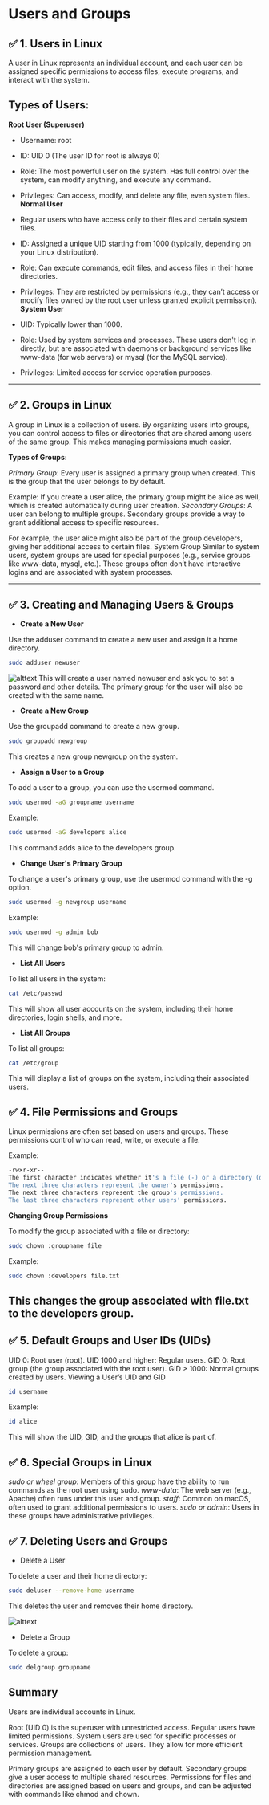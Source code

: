 # Users and Groups
## ✅ 1. Users in Linux

A user in Linux represents an individual account, and each user can be assigned specific permissions to access files, execute programs, and interact with the system.

## Types of Users:

**Root User (Superuser)**

- Username: root
- ID: UID 0 (The user ID for root is always 0)
- Role: The most powerful user on the system. Has full control over the system, can modify anything, and execute any command.
- Privileges: Can access, modify, and delete any file, even system files.
**Normal User**

- Regular users who have access only to their files and certain system files.
- ID: Assigned a unique UID starting from 1000 (typically, depending on your Linux distribution).
- Role: Can execute commands, edit files, and access files in their home directories.
- Privileges: They are restricted by permissions (e.g., they can’t access or modify files owned by the root user unless granted explicit permission).
**System User**

- UID: Typically lower than 1000.
- Role: Used by system services and processes. These users don't log in directly, but are associated with daemons or background services like www-data (for web servers) or mysql (for the MySQL service).
- Privileges: Limited access for service operation purposes.
---
## ✅ 2. Groups in Linux

A group in Linux is a collection of users. By organizing users into groups, you can control access to files or directories that are shared among users of the same group. This makes managing permissions much easier.

**Types of Groups:**

_Primary Group_: Every user is assigned a primary group when created. This is the group that the user belongs to by default.

Example: If you create a user alice, the primary group might be alice as well, which is created automatically during user creation.
_Secondary Groups_: A user can belong to multiple groups. Secondary groups provide a way to grant additional access to specific resources.

For example, the user alice might also be part of the group developers, giving her additional access to certain files.
System Group Similar to system users, system groups are used for special purposes (e.g., service groups like www-data, mysql, etc.).
These groups often don’t have interactive logins and are associated with system processes.


---
## ✅ 3. Creating and Managing Users & Groups

- **Create a New User**

Use the adduser command to create a new user and assign it a home directory.
```bash
sudo adduser newuser
```
![alttext](images/adduser.png)
This will create a user named newuser and ask you to set a password and other details. The primary group for the user will also be created with the same name.

- **Create a New Group**

Use the groupadd command to create a new group.
```bash
sudo groupadd newgroup
```
This creates a new group newgroup on the system.

- **Assign a User to a Group**

To add a user to a group, you can use the usermod command.
```bash
sudo usermod -aG groupname username
```
Example:
```bash
sudo usermod -aG developers alice
```
This command adds alice to the developers group.

- **Change User's Primary Group**

To change a user's primary group, use the usermod command with the -g option.
```bash
sudo usermod -g newgroup username
```
Example:
```bash
sudo usermod -g admin bob
```
This will change bob's primary group to admin.

- **List All Users**

To list all users in the system:
```bash
cat /etc/passwd
```
This will show all user accounts on the system, including their home directories, login shells, and more.

- **List All Groups**

To list all groups:
```bash
cat /etc/group
```
This will display a list of groups on the system, including their associated users.


## ✅ 4. File Permissions and Groups

Linux permissions are often set based on users and groups. These permissions control who can read, write, or execute a file.

Example:
```bash
-rwxr-xr--
The first character indicates whether it's a file (-) or a directory (d).
The next three characters represent the owner's permissions.
The next three characters represent the group's permissions.
The last three characters represent other users' permissions.
```
**Changing Group Permissions**

To modify the group associated with a file or directory:
```bash
sudo chown :groupname file
```
Example:
```bash
sudo chown :developers file.txt
```
This changes the group associated with file.txt to the developers group.
---

## ✅ 5. Default Groups and User IDs (UIDs)

UID 0: Root user (root).
UID 1000 and higher: Regular users.
GID 0: Root group (the group associated with the root user).
GID > 1000: Normal groups created by users.
Viewing a User’s UID and GID
```bash
id username
```
Example:
```bash
id alice
```
This will show the UID, GID, and the groups that alice is part of.


## ✅ 6. Special Groups in Linux

*sudo or wheel group*: Members of this group have the ability to run commands as the root user using sudo.
*www-data*: The web server (e.g., Apache) often runs under this user and group.
*staff*: Common on macOS, often used to grant additional permissions to users.
*sudo or admin*: Users in these groups have administrative privileges.


## ✅ 7. Deleting Users and Groups

- Delete a User

To delete a user and their home directory:
```bash
sudo deluser --remove-home username
```
This deletes the user and removes their home directory.

![alttext](./images/deluser.png)

- Delete a Group

To delete a group:
```bash
sudo delgroup groupname
```

## Summary

Users are individual accounts in Linux.

Root (UID 0) is the superuser with unrestricted access.
Regular users have limited permissions.
System users are used for specific processes or services.
Groups are collections of users. They allow for more efficient permission management.

Primary groups are assigned to each user by default.
Secondary groups give a user access to multiple shared resources.
Permissions for files and directories are assigned based on users and groups, and can be adjusted with commands like chmod and chown.